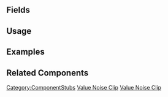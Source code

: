 <languages></languages> <translate>

## Fields

## Usage

## Examples

## Related Components

</translate>

[Category:ComponentStubs](Category:ComponentStubs "wikilink") [Value
Noise Clip](Category:Components{{#translation:}} "wikilink") [Value
Noise
Clip](Category:Components:Assets:Procedural_Audio_Clips{{#translation:}} "wikilink")